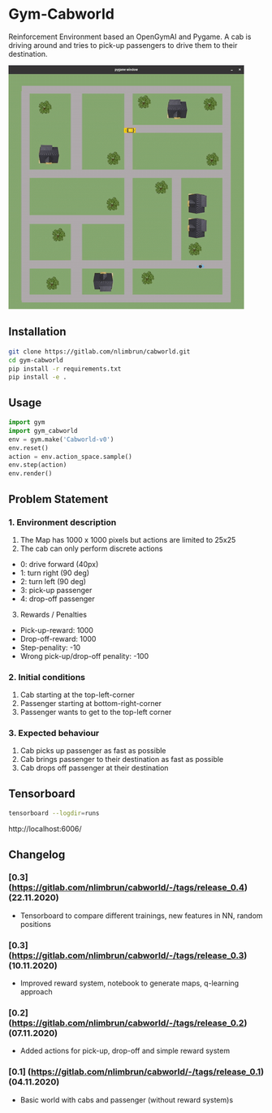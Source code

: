 # Gym-Cabworld

Reinforcement Environment based an OpenGymAI and Pygame. 
A cab is driving around and tries to pick-up passengers to drive them to their destination.

![Cabworld](demo.gif)

## Installation 

```bash
git clone https://gitlab.com/nlimbrun/cabworld.git
cd gym-cabworld
pip install -r requirements.txt
pip install -e .
```

## Usage
```python
import gym 
import gym_cabworld 
env = gym.make('Cabworld-v0')
env.reset()
action = env.action_space.sample()
env.step(action)
env.render()
```

## Problem Statement
### 1. Environment description

1. The Map has 1000 x 1000 pixels but actions are limited to 25x25
2. The cab can only perform discrete actions
* 0: drive forward (40px)
* 1: turn right (90 deg)
* 2: turn left (90 deg)
* 3: pick-up passenger
* 4: drop-off passenger
3. Rewards / Penalties
* Pick-up-reward: 1000 
* Drop-off-reward: 1000
* Step-penality: -10
* Wrong pick-up/drop-off penality: -100


### 2. Initial conditions
1. Cab starting at the top-left-corner
2. Passenger starting at bottom-right-corner 
3. Passenger wants to get to the top-left corner 

### 3. Expected behaviour
1. Cab picks up passenger as fast as possible 
2. Cab brings passenger to their destination as fast as possible
3. Cab drops off passenger at their destination


## Tensorboard 
```bash 
tensorboard --logdir=runs
```
http://localhost:6006/

## Changelog

### [0.3] (https://gitlab.com/nlimbrun/cabworld/-/tags/release_0.4) (22.11.2020)
- Tensorboard to compare different trainings, new features in NN, random positions

### [0.3] (https://gitlab.com/nlimbrun/cabworld/-/tags/release_0.3) (10.11.2020)
- Improved reward system, notebook to generate maps, q-learning approach

### [0.2] (https://gitlab.com/nlimbrun/cabworld/-/tags/release_0.2) (07.11.2020)
- Added actions for pick-up, drop-off and simple reward system

### [0.1] (https://gitlab.com/nlimbrun/cabworld/-/tags/release_0.1) (04.11.2020)
- Basic world with cabs and passenger (without reward system)s